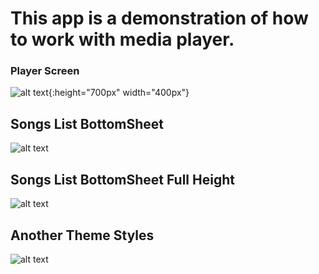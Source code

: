 # This app is a demonstration of how to work with media player.

### Player Screen
![alt text](https://github.com/VathnaDev/PM-MediaPlayer/blob/master/app/screenshots/Screenshot_1542178137.png){:height="700px" width="400px"}

## Songs List BottomSheet
![alt text](https://github.com/VathnaDev/PM-MediaPlayer/blob/master/app/screenshots/Screenshot_1542178146.png)

## Songs List BottomSheet Full Height
![alt text](https://github.com/VathnaDev/PM-MediaPlayer/blob/master/app/screenshots/Screenshot_1542178150.png)

## Another Theme Styles
![alt text](https://github.com/VathnaDev/PM-MediaPlayer/blob/master/app/screenshots/Screenshot_1542162746.png)
